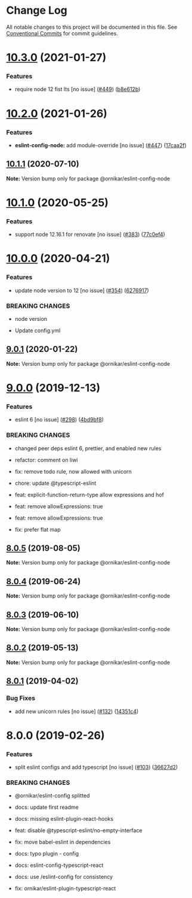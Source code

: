# Change Log

All notable changes to this project will be documented in this file.
See [Conventional Commits](https://conventionalcommits.org) for commit guidelines.

# [10.3.0](https://github.com/ornikar/shared-configs/compare/@ornikar/eslint-config-node@10.2.0...@ornikar/eslint-config-node@10.3.0) (2021-01-27)


### Features

* require node 12 fist lts [no issue] ([#449](https://github.com/ornikar/shared-configs/issues/449)) ([b8e612b](https://github.com/ornikar/shared-configs/commit/b8e612bc7e0573fd52023f8eea78e95e321567e5))





# [10.2.0](https://github.com/ornikar/shared-configs/compare/@ornikar/eslint-config-node@10.1.1...@ornikar/eslint-config-node@10.2.0) (2021-01-26)


### Features

* **eslint-config-node:** add module-override [no issue] ([#447](https://github.com/ornikar/shared-configs/issues/447)) ([17caa2f](https://github.com/ornikar/shared-configs/commit/17caa2f2affedd1be0041fceba6581a21bc7f55e))





## [10.1.1](https://github.com/ornikar/shared-configs/compare/@ornikar/eslint-config-node@10.1.0...@ornikar/eslint-config-node@10.1.1) (2020-07-10)

**Note:** Version bump only for package @ornikar/eslint-config-node





# [10.1.0](https://github.com/ornikar/shared-configs/compare/@ornikar/eslint-config-node@10.0.0...@ornikar/eslint-config-node@10.1.0) (2020-05-25)


### Features

* support node 12.16.1 for renovate [no issue] ([#383](https://github.com/ornikar/shared-configs/issues/383)) ([77c0ef4](https://github.com/ornikar/shared-configs/commit/77c0ef4))





# [10.0.0](https://github.com/ornikar/shared-configs/compare/@ornikar/eslint-config-node@9.0.1...@ornikar/eslint-config-node@10.0.0) (2020-04-21)


### Features

* update node version to 12 [no issue] ([#354](https://github.com/ornikar/shared-configs/issues/354)) ([6276917](https://github.com/ornikar/shared-configs/commit/6276917))


### BREAKING CHANGES

* node version

* Update config.yml





## [9.0.1](https://github.com/ornikar/shared-configs/compare/@ornikar/eslint-config-node@9.0.0...@ornikar/eslint-config-node@9.0.1) (2020-01-22)

**Note:** Version bump only for package @ornikar/eslint-config-node





# [9.0.0](https://github.com/ornikar/shared-configs/compare/@ornikar/eslint-config-node@8.0.5...@ornikar/eslint-config-node@9.0.0) (2019-12-13)


### Features

* eslint 6 [no issue] ([#298](https://github.com/ornikar/shared-configs/issues/298)) ([4bd9bf8](https://github.com/ornikar/shared-configs/commit/4bd9bf8))


### BREAKING CHANGES

* changed peer deps eslint 6, prettier, and enabled new rules

* refactor: comment on liwi

* fix: remove todo rule, now allowed with unicorn

* chore: update @typescript-eslint

* feat: explicit-function-return-type allow expressions and hof

* feat: remove allowExpressions: true

* feat: remove allowExpressions: true

* fix: prefer flat map





## [8.0.5](https://github.com/ornikar/shared-configs/compare/@ornikar/eslint-config-node@8.0.4...@ornikar/eslint-config-node@8.0.5) (2019-08-05)

**Note:** Version bump only for package @ornikar/eslint-config-node





## [8.0.4](https://github.com/ornikar/shared-configs/compare/@ornikar/eslint-config-node@8.0.3...@ornikar/eslint-config-node@8.0.4) (2019-06-24)

**Note:** Version bump only for package @ornikar/eslint-config-node





## [8.0.3](https://github.com/ornikar/shared-configs/compare/@ornikar/eslint-config-node@8.0.2...@ornikar/eslint-config-node@8.0.3) (2019-06-10)

**Note:** Version bump only for package @ornikar/eslint-config-node





## [8.0.2](https://github.com/ornikar/shared-configs/compare/@ornikar/eslint-config-node@8.0.1...@ornikar/eslint-config-node@8.0.2) (2019-05-13)

**Note:** Version bump only for package @ornikar/eslint-config-node





## [8.0.1](https://github.com/ornikar/shared-configs/compare/@ornikar/eslint-config-node@8.0.0...@ornikar/eslint-config-node@8.0.1) (2019-04-02)


### Bug Fixes

* add new unicorn rules [no issue] ([#132](https://github.com/ornikar/shared-configs/issues/132)) ([14351c4](https://github.com/ornikar/shared-configs/commit/14351c4))





# 8.0.0 (2019-02-26)


### Features

* split eslint configs and add typescript [no issue] ([#103](https://github.com/ornikar/shared-configs/issues/103)) ([36627d2](https://github.com/ornikar/shared-configs/commit/36627d2))


### BREAKING CHANGES

* @ornikar/eslint-config splitted

* docs: update first readme

* docs: missing eslint-plugin-react-hooks

* feat: disable @typescript-eslint/no-empty-interface

* fix: move babel-eslint in dependencies

* docs: typo plugin - config

* docs: eslint-config-typescript-react

* docs: use /eslint-config for consistency

* fix: ornikar/eslint-plugin-typescript-react
